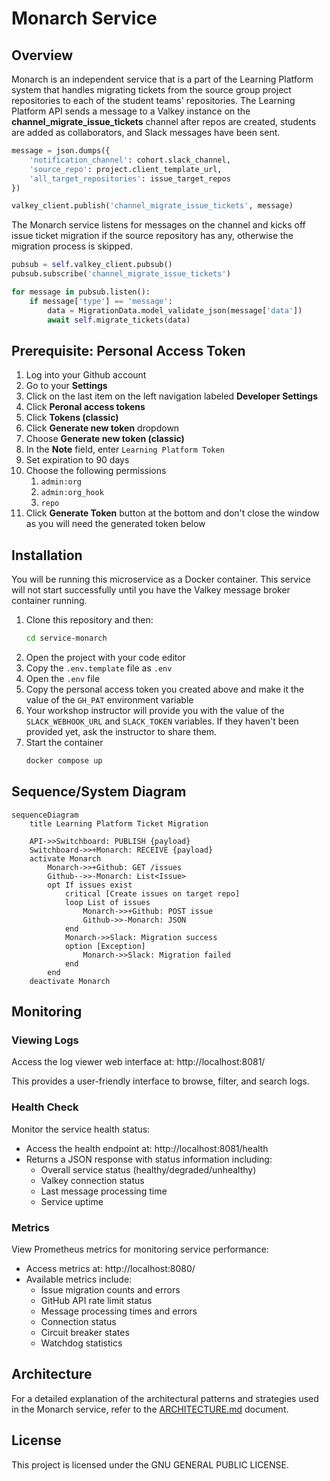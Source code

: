 # Monarch Service

## Overview

Monarch is an independent service that is a part of the Learning Platform system that handles migrating tickets from the source group project repositories to each of the student teams' repositories. The Learning Platform API sends a message to a Valkey instance on the **channel_migrate_issue_tickets** channel after repos are created, students are added as collaborators, and Slack messages have been sent.

```py
message = json.dumps({
    'notification_channel': cohort.slack_channel,
    'source_repo': project.client_template_url,
    'all_target_repositories': issue_target_repos
})

valkey_client.publish('channel_migrate_issue_tickets', message)
```

The Monarch service listens for messages on the channel and kicks off issue ticket migration if the source repository has any, otherwise the migration process is skipped.

```py
pubsub = self.valkey_client.pubsub()
pubsub.subscribe('channel_migrate_issue_tickets')

for message in pubsub.listen():
    if message['type'] == 'message':
        data = MigrationData.model_validate_json(message['data'])
        await self.migrate_tickets(data)
```

## Prerequisite: Personal Access Token

1. Log into your Github account
2. Go to your **Settings**
3. Click on the last item on the left navigation labeled **Developer Settings**
4. Click **Peronal access tokens**
5. Click **Tokens (classic)**
6. Click **Generate new token** dropdown
7. Choose **Generate new token (classic)**
8. In the **Note** field, enter `Learning Platform Token`
9. Set expiration to 90 days
10. Choose the following permissions
    1. `admin:org` 
    2. `admin:org_hook`
    3. `repo`
11. Click **Generate Token** button at the bottom and don't close the window as you will need the generated token below

## Installation

You will be running this microservice as a Docker container. This service will not start successfully until you have the Valkey message broker container running.


1. Clone this repository and then:
    ```sh
    cd service-monarch
    ```
2. Open the project with your code editor
3. Copy the `.env.template` file as `.env`
4. Open the `.env` file
5. Copy the personal access token you created above and make it the value of the `GH_PAT` environment variable
6. Your workshop instructor will provide you with the value of the `SLACK_WEBHOOK_URL` and `SLACK_TOKEN` variables. If they haven't been provided yet, ask the instructor to share them.
6. Start the container
    ```sh
    docker compose up
    ```

## Sequence/System Diagram

```mermaid
sequenceDiagram
    title Learning Platform Ticket Migration

    API->>Switchboard: PUBLISH {payload}
    Switchboard->>+Monarch: RECEIVE {payload}
    activate Monarch
        Monarch->>+Github: GET /issues
        Github-->>-Monarch: List<Issue>
        opt If issues exist
            critical [Create issues on target repo]
            loop List of issues
                Monarch->>+Github: POST issue
                Github->>-Monarch: JSON
            end
            Monarch->>Slack: Migration success
            option [Exception]
                Monarch->>Slack: Migration failed
            end
        end
    deactivate Monarch
```

## Monitoring

### Viewing Logs

Access the log viewer web interface at: http://localhost:8081/

This provides a user-friendly interface to browse, filter, and search logs.

### Health Check

Monitor the service health status:
- Access the health endpoint at: http://localhost:8081/health
- Returns a JSON response with status information including:
  - Overall service status (healthy/degraded/unhealthy)
  - Valkey connection status
  - Last message processing time
  - Service uptime

### Metrics

View Prometheus metrics for monitoring service performance:
- Access metrics at: http://localhost:8080/
- Available metrics include:
  - Issue migration counts and errors
  - GitHub API rate limit status
  - Message processing times and errors
  - Connection status
  - Circuit breaker states
  - Watchdog statistics


## Architecture

For a detailed explanation of the architectural patterns and strategies used in the Monarch service, refer to the [ARCHITECTURE.md](./ARCHITECTURE.md) document.

## License
This project is licensed under the GNU GENERAL PUBLIC LICENSE.
